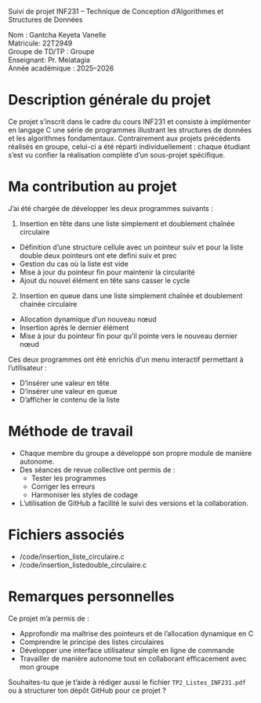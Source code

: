  Suivi de projet INF231 – Technique de Conception d’Algorithmes et Structures de Données

Nom : Gantcha Keyeta Vanelle  
Matricule: 22T2949  
Groupe de TD/TP : Groupe  
Enseignant: Pr. Melatagia  
Année académique : 2025–2026  


# Description générale du projet

Ce projet s’inscrit dans le cadre du cours INF231 et consiste à implémenter en langage C une série de programmes illustrant les structures de données et les algorithmes fondamentaux. Contrairement aux projets précédents réalisés en groupe, celui-ci a été réparti individuellement : chaque étudiant s’est vu confier la réalisation complète d’un sous-projet spécifique.



# Ma contribution au projet

J’ai été chargée de développer les deux programmes suivants :

 1. Insertion en tête dans une liste simplement et doublement chaînée circulaire
- Définition d’une structure cellule avec un pointeur suiv et pour la liste double deux pointeurs ont ete defini suiv et prec 
- Gestion du cas où la liste est vide
- Mise à jour du pointeur fin pour maintenir la circularité
- Ajout du nouvel élément en tête sans casser le cycle

2. Insertion en queue dans une liste simplement chaînée et doublement chainée circulaire
- Allocation dynamique d’un nouveau nœud
- Insertion après le dernier élément
- Mise à jour du pointeur fin pour qu’il pointe vers le nouveau dernier nœud

Ces deux programmes ont été enrichis d’un menu interactif permettant à l’utilisateur :
- D’insérer une valeur en tête
- D’insérer une valeur en queue
- D’afficher le contenu de la liste


# Méthode de travail

- Chaque membre du groupe a développé son propre module de manière autonome.
- Des séances de revue collective ont permis de :
  - Tester les programmes
  - Corriger les erreurs
  - Harmoniser les styles de codage
- L’utilisation de GitHub a facilité le suivi des versions et la collaboration.


# Fichiers associés

- /code/insertion_liste_circulaire.c
- /code/insertion_listedouble_circulaire.c


# Remarques personnelles

Ce projet m’a permis de :

- Approfondir ma maîtrise des pointeurs et de l’allocation dynamique en C
- Comprendre le principe des listes circulaires
- Développer une interface utilisateur simple en ligne de commande
- Travailler de manière autonome tout en collaborant efficacement avec mon groupe


Souhaites-tu que je t’aide à rédiger aussi le fichier `TP2_Listes_INF231.pdf` ou à structurer ton dépôt GitHub pour ce projet ?
